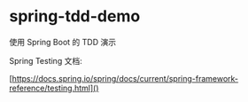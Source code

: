 # spring-tdd-demo

使用 Spring Boot 的 TDD 演示

Spring Testing 文档:

[https://docs.spring.io/spring/docs/current/spring-framework-reference/testing.html]()


